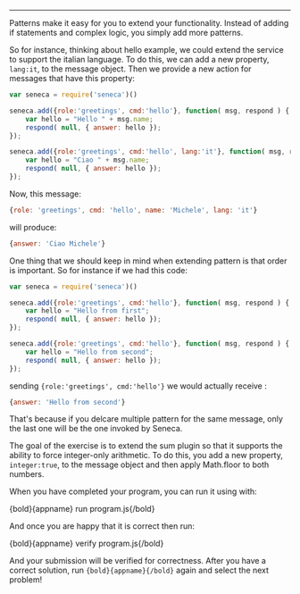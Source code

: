 ---

Patterns make it easy for you to extend your functionality. Instead of adding if
statements and complex logic, you simply add more patterns.

So for instance, thinking about hello example, we could extend the service to
support the italian language. To do this, we can add a new property, `lang:it`,
to the message object. Then we provide a new action for messages that have
this property:

```javascript
var seneca = require('seneca')()

seneca.add({role:'greetings', cmd:'hello'}, function( msg, respond ) {
    var hello = "Hello " + msg.name;
    respond( null, { answer: hello });
});

seneca.add({role:'greetings', cmd:'hello', lang:'it'}, function( msg, respond ) {
    var hello = "Ciao " + msg.name;
    respond( null, { answer: hello });
});

```

Now, this message:

```javascript
{role: 'greetings', cmd: 'hello', name: 'Michele', lang: 'it'}

```

will produce:

```javascript
{answer: 'Ciao Michele'}

```

One thing that we should keep in mind when extending pattern is that order is important.
So for instance if we had this code:

```javascript
var seneca = require('seneca')()

seneca.add({role:'greetings', cmd:'hello'}, function( msg, respond ) {
    var hello = "Hello from first";
    respond( null, { answer: hello });
});

seneca.add({role:'greetings', cmd:'hello'}, function( msg, respond ) {
    var hello = "Hello from second";
    respond( null, { answer: hello });
});

```
sending `{role:'greetings', cmd:'hello'}` we would actually receive :

```javascript
{answer: 'Hello from second'}

```

That's because if you delcare multiple pattern for the same message, only 
the last one will be the one invoked by Seneca. 

The goal of the exercise is to extend the sum plugin so that it supports the
ability to force integer-only arithmetic.
To do this, you add a new property, `integer:true`, to the message object and
then apply Math.floor to both numbers.

When you have completed your program, you can run it using with:

  {bold}{appname} run program.js{/bold}

And once you are happy that it is correct then run:

  {bold}{appname} verify program.js{/bold}

And your submission will be verified for correctness.
After you have a correct solution, run `{bold}{appname}{/bold}` again and
select the next problem!
